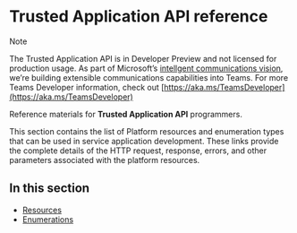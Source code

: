 # **Trusted Application API** reference

> [!NOTE] 
> The Trusted Application API is in Developer Preview and not licensed for production usage.  As part of Microsoft’s [intellgent communications vision](https://aka.ms/intelligentcommunicationsblog), we’re building extensible communications capabilities into Teams.  For more Teams Developer information, check out [https://aka.ms/TeamsDeveloper](https://aka.ms/TeamsDeveloper)

Reference materials for **Trusted Application API** programmers.

This section contains the list of Platform resources and enumeration types that can be used in service application development. These links provide the complete details of the HTTP request, response, errors, and other parameters associated with the platform resources.

## In this section

- [Resources](https://ucwa.skype.com/trustedapplicationapi/reference/Resources.html)
- [Enumerations](https://ucwa.skype.com/trustedapplicationapi/reference/enums.html )
